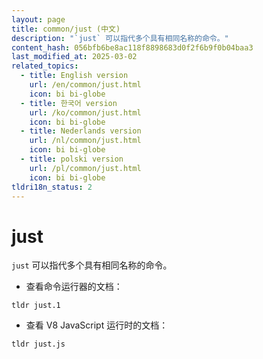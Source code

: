 ```yaml
---
layout: page
title: common/just (中文)
description: "`just` 可以指代多个具有相同名称的命令。"
content_hash: 056bfb6be8ac118f8898683d0f2f6b9f0b04baa3
last_modified_at: 2025-03-02
related_topics:
  - title: English version
    url: /en/common/just.html
    icon: bi bi-globe
  - title: 한국어 version
    url: /ko/common/just.html
    icon: bi bi-globe
  - title: Nederlands version
    url: /nl/common/just.html
    icon: bi bi-globe
  - title: polski version
    url: /pl/common/just.html
    icon: bi bi-globe
tldri18n_status: 2
---
```

# just

`just` 可以指代多个具有相同名称的命令。

- 查看命令运行器的文档：

`tldr just.1`

- 查看 V8 JavaScript 运行时的文档：

`tldr just.js`
